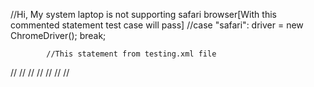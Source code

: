 //Hi, My system laptop is not supporting safari browser[With this commented statement test case will pass]
			//case "safari": driver = new ChromeDriver(); break;
			
			//This statement from testing.xml file
//			<test thread-count="5" name="safariTest">
//		  	<parameter name="browser" value="safari"/>
//		  	<parameter name="url" value="https://www.getcalley.com/page-sitemap.xml"/>
//		    <classes>
//		      <class name="Screenshots.ScreenshotResolutions"/>
//		    </classes>
//		  	</test> <!-- Test -->
